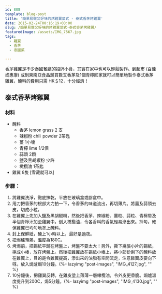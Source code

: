 ```yaml
---
id: 888
template: blog-post
title: '簡單易做又好味的烤雞翼菜式 - 泰式香茅烤雞翼'
date: 2015-02-24T00:16:19+00:00
slug: /簡單易做又好味的烤雞翼菜式-泰式香茅烤雞翼/
featuredImage: /assets/IMG_7567.jpg
tags:
  - 雞翼
  - 香茅
  - 泰國菜

---
```

香茅雞翼是不少泰國餐廳的招牌小食，其實在家中也可以輕鬆製作。到超市 (百佳或惠康) 或到東南亞食品舖買數支香茅及1個青檸回家就可以簡單地製作泰式香茅雞翼，醃料的費用只需 HK＄12，十分經濟！

<!--more-->

## 泰式香茅烤雞翼

### 材料

* 醃料 
    * 香茅 lemon grass 2 支
    * 辣椒粉 chili powder 2茶匙
    * 薑 1小塊
    * 青檸 lime 1/2個
    * 蒜頭 2顆
    * 鹽及黑胡椒粉 少許
    * 橄欖油 1茶匙
* 雞翼 8隻 [雪藏就可以]


### 步驟：

  1. 將雞翼洗淨，徹底抹乾，平放在玻璃盒或膠盒中。
  2. 用刀把香茅的根部大力拍一下，令香茅的味道流出，再切薄片。將薑及蒜頭去皮，切成小粒。
  3. 在雞翼上先加入鹽及黑胡椒粉，然後把香茅、辣椒粉、薑粒、蒜粒、青檸屑及半個青檸汁加至雞翼中。倒入橄欖油，令各香料的香氣輕易滲出來。拌勻，確保雞翼已均勻地塗上醃料。
  4. 封上保鮮紙，醃上1小時以上，最好是過夜。
  5. 把焗爐預熱，溫度為180C。
  6. 烤焗前，把錫紙平舖在烤盤上，烤盤不要太大！另外，撕下幾張小片的錫紙，捲成小棒，放在烤盤上。然後把雞翼放在錫紙小棒上，將小部份剩下的醃料放在雞翼上，目的是令雞翼提高，滲出來的油脂有空間流走，注意雞翼皮要向下呀。放入焗爐焗10分鐘。{%- lazyimg "post-images", "IMG_4127.jpg", "" %}
  7. 10分鐘後，把雞翼反轉，在雞皮塗上薄薄一層橄欖油，令外皮更香脆。焗爐溫度提升到200C，焗5分鐘。{%- lazyimg "post-images", "IMG_4130.jpg", "" %}
  